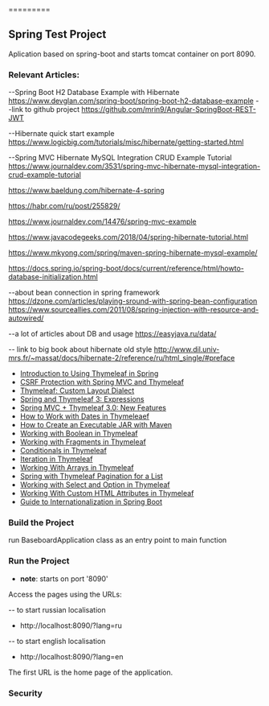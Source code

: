 =========

## Spring Test Project


Aplication based on spring-boot and starts tomcat container on port 8090.


### Relevant Articles:


--Spring Boot H2 Database Example with Hibernate
https://www.devglan.com/spring-boot/spring-boot-h2-database-example
--link to github project
https://github.com/mrin9/Angular-SpringBoot-REST-JWT


--Hibernate quick start example
https://www.logicbig.com/tutorials/misc/hibernate/getting-started.html

--Spring MVC Hibernate MySQL Integration CRUD Example Tutorial
https://www.journaldev.com/3531/spring-mvc-hibernate-mysql-integration-crud-example-tutorial

https://www.baeldung.com/hibernate-4-spring

https://habr.com/ru/post/255829/

https://www.journaldev.com/14476/spring-mvc-example

https://www.javacodegeeks.com/2018/04/spring-hibernate-tutorial.html

https://www.mkyong.com/spring/maven-spring-hibernate-mysql-example/

https://docs.spring.io/spring-boot/docs/current/reference/html/howto-database-initialization.html

--about bean connection in spring framework
https://dzone.com/articles/playing-sround-with-spring-bean-configuration
https://www.sourceallies.com/2011/08/spring-injection-with-resource-and-autowired/

--a lot of articles about DB and usage
https://easyjava.ru/data/

-- link to big book about hibernate old style
http://www.dil.univ-mrs.fr/~massat/docs/hibernate-2/reference/ru/html_single/#preface

- [Introduction to Using Thymeleaf in Spring](http://www.baeldung.com/thymeleaf-in-spring-mvc)
- [CSRF Protection with Spring MVC and Thymeleaf](http://www.baeldung.com/csrf-thymeleaf-with-spring-security)
- [Thymeleaf: Custom Layout Dialect](http://www.baeldung.com/thymeleaf-spring-layouts)
- [Spring and Thymeleaf 3: Expressions](http://www.baeldung.com/spring-thymeleaf-3-expressions)
- [Spring MVC + Thymeleaf 3.0: New Features](http://www.baeldung.com/spring-thymeleaf-3)
- [How to Work with Dates in Thymeleaef](http://www.baeldung.com/dates-in-thymeleaf)
- [How to Create an Executable JAR with Maven](http://www.baeldung.com/executable-jar-with-maven)
- [Working with Boolean in Thymeleaf](http://www.baeldung.com/thymeleaf-boolean)
- [Working with Fragments in Thymeleaf](http://www.baeldung.com/spring-thymeleaf-fragments)
- [Conditionals in Thymeleaf](http://www.baeldung.com/spring-thymeleaf-conditionals)
- [Iteration in Thymeleaf](http://www.baeldung.com/thymeleaf-iteration)
- [Working With Arrays in Thymeleaf](http://www.baeldung.com/thymeleaf-arrays)
- [Spring with Thymeleaf Pagination for a List](http://www.baeldung.com/spring-thymeleaf-pagination)
- [Working with Select and Option in Thymeleaf](http://www.baeldung.com/thymeleaf-select-option)
- [Working With Custom HTML Attributes in Thymeleaf](https://www.baeldung.com/thymeleaf-custom-html-attributes)
- [Guide to Internationalization in Spring Boot](https://www.baeldung.com/spring-boot-internationalization)

### Build the Project

run BaseboardApplication class as an entry point to main function

### Run the Project
- **note**: starts on port '8090'

Access the pages using the URLs:

 -- to start russian localisation
 - http://localhost:8090/?lang=ru

 -- to start english localisation
 - http://localhost:8090/?lang=en


The first URL is the home page of the application.

### Security

